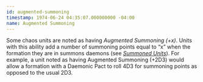 ```yaml
---
id: augmented-summoning
timestamp: 1974-06-24 04:35:07.000000000 -04:00
name: Augmented Summoning
---
```

<p>Some chaos units are noted as having <em>Augmented Summoning (+x)</em>. Units with this ability add a number of summoning points equal to <q>x</q> when the formation they are in summons daemons (see <a href="#summoned_units"><em>Summoned Units</em></a>). For example, a unit noted as having Augmented Summoning (+2D3) would allow a formation with a Daemonic Pact to roll 4D3 for summoning points as opposed to the usual 2D3.</p>